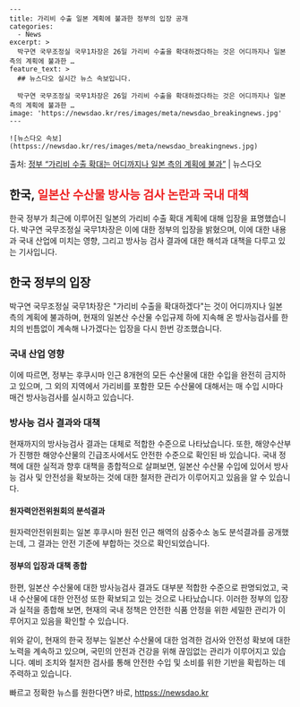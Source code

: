     ---
    title: 가리비 수출 일본 계획에 불과한 정부의 입장 공개
    categories:
      - News
    excerpt: >
      박구연 국무조정실 국무1차장은 26일 가리비 수출을 확대하겠다하는 것은 어디까지나 일본 측의 계획에 불과한 …
    feature_text: >
      ## 뉴스다오 실시간 뉴스 속보입니다.
    
      박구연 국무조정실 국무1차장은 26일 가리비 수출을 확대하겠다하는 것은 어디까지나 일본 측의 계획에 불과한 …
    image: 'https://newsdao.kr/res/images/meta/newsdao_breakingnews.jpg'
    ---
    
    ![뉴스다오 속보](httpss://newsdao.kr/res/images/meta/newsdao_breakingnews.jpg)

<p>출처: <a href="httpss://newsdao.kr/2873" rel="dofollow">정부 “가리비 수출 확대는 어디까지나 일본 측의 계획에 불과”</a> | 뉴스다오</p>

<h2>한국, <span style="color: #ee2323;">일본산 수산물 방사능 검사 논란과 국내 대책</span></h2>

한국 정부가 최근에 이루어진 일본의 가리비 수출 확대 계획에 대해 입장을 표명했습니다. 박구연 국무조정실 국무1차장은 이에 대한 정부의 입장을 밝혔으며, 이에 대한 내용과 국내 산업에 미치는 영향, 그리고 방사능 검사 결과에 대한 해석과 대책을 다루고 있는 기사입니다.

<h2>한국 정부의 입장</h2>

박구연 국무조정실 국무1차장은 "가리비 수출을 확대하겠다"는 것이 어디까지나 일본 측의 계획에 불과하며, 현재의 일본산 수산물 수입규제 하에 지속해 온 방사능검사를 한 치의 빈틈없이 계속해 나가겠다는 입장을 다시 한번 강조했습니다.

<h3>국내 산업 영향</h3>

이에 따르면, 정부는 후쿠시마 인근 8개현의 모든 수산물에 대한 수입을 완전히 금지하고 있으며, 그 외의 지역에서 가리비를 포함한 모든 수산물에 대해서는 매 수입 시마다 매건 방사능검사를 실시하고 있습니다.

<h3>방사능 검사 결과와 대책</h3>

현재까지의 방사능검사 결과는 대체로 적합한 수준으로 나타났습니다. 또한, 해양수산부가 진행한 해양수산물의 긴급조사에서도 안전한 수준으로 확인된 바 있습니다. 국내 정책에 대한 실적과 향후 대책을 종합적으로 살펴보면, 일본산 수산물 수입에 있어서 방사능 검사 및 안전성을 확보하는 것에 대한 철저한 관리가 이루어지고 있음을 알 수 있습니다.

<h4>원자력안전위원회의 분석결과</h4>

원자력안전위원회는 일본 후쿠시마 원전 인근 해역의 삼중수소 농도 분석결과를 공개했는데, 그 결과는 안전 기준에 부합하는 것으로 확인되었습니다.

<h4>정부의 입장과 대책 종합</h4>

한편, 일본산 수산물에 대한 방사능검사 결과도 대부분 적합한 수준으로 판명되었고, 국내 수산물에 대한 안전성 또한 확보되고 있는 것으로 나타났습니다. 이러한 정부의 입장과 실적을 종합해 보면, 현재의 국내 정책은 안전한 식품 안정을 위한 세밀한 관리가 이루어지고 있음을 확인할 수 있습니다.

위와 같이, 현재의 한국 정부는 일본산 수산물에 대한 엄격한 검사와 안전성 확보에 대한 노력을 계속하고 있으며, 국민의 안전과 건강을 위해 끊임없는 관리가 이루어지고 있습니다. 예비 조치와 철저한 검사를 통해 안전한 수입 및 소비를 위한 기반을 확립하는 데 주력하고 있습니다. 

빠르고 정확한 뉴스를 원한다면? 바로, <a href="httpss://newsdao.kr" rel="dofollow">httpss://newsdao.kr</a>


    
